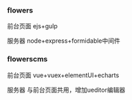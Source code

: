 
### flowers
前台页面 ejs+gulp

服务器 node+express+formidable中间件
### flowerscms
前台页面 vue+vuex+elementUI+echarts

服务器 与前台页面共用，增加ueditor编辑器